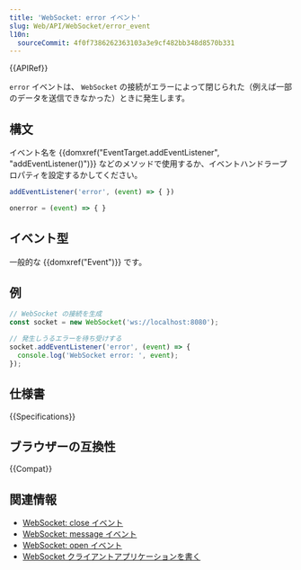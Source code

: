 ```yaml
---
title: 'WebSocket: error イベント'
slug: Web/API/WebSocket/error_event
l10n:
  sourceCommit: 4f0f7386262363103a3e9cf482bb348d8570b331
---
```


{{APIRef}}

`error` イベントは、 `WebSocket` の接続がエラーによって閉じられた（例えば一部のデータを送信できなかった）ときに発生します。

## 構文

イベント名を {{domxref("EventTarget.addEventListener", "addEventListener()")}} などのメソッドで使用するか、イベントハンドラープロパティを設定するかしてください。

```js
addEventListener('error', (event) => { })

onerror = (event) => { }
```

## イベント型

一般的な {{domxref("Event")}} です。

## 例

```js
// WebSocket の接続を生成
const socket = new WebSocket('ws://localhost:8080');

// 発生しうるエラーを待ち受けする
socket.addEventListener('error', (event) => {
  console.log('WebSocket error: ', event);
});
```

## 仕様書

{{Specifications}}

## ブラウザーの互換性

{{Compat}}

## 関連情報

- [WebSocket: close イベント](/ja/docs/Web/API/WebSocket/close_event)
- [WebSocket: message イベント](/ja/docs/Web/API/WebSocket/message_event)
- [WebSocket: open イベント](/ja/docs/Web/API/WebSocket/open_event)
- [WebSocket クライアントアプリケーションを書く](/ja/docs/Web/API/WebSockets_API/Writing_WebSocket_client_applications)
